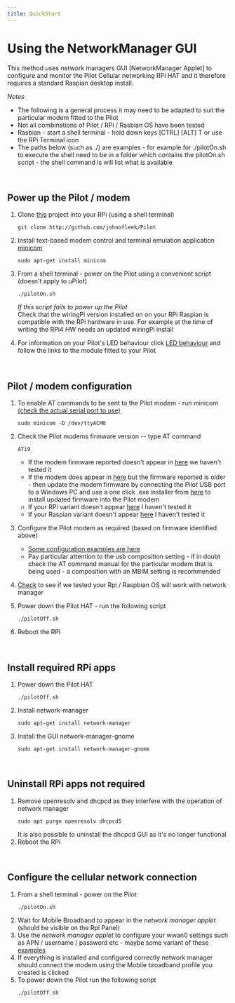 ```yaml
---
title: QuickStart
---
```


# Using the NetworkManager GUI

This method uses network managers GUI [NetworkManager Applet] to configure and monitor the Pilot
Cellular networking RPi HAT and it therefore requires a standard Raspian desktop install.

*Notes*  

* The following is a general process it may need to be adapted to suit the particular modem
 fitted to the Pilot
* Not all combinations of Pilot / RPi / Rasbian OS have been tested  
* Rasbian - start a shell terminal - hold down keys [CTRL] [ALT] T or use the RPi Terminal icon
* The paths below (such as ./) are examples - for example for ./pilotOn.sh to execute the shell
   need to be in a folder which contains the pilotOn.sh script - the shell command ls will list what is available
<BR>


## Power up the Pilot / modem  
1. Clone [this](./git.md#checkout) project into your RPi (using a shell terminal)
   ```
   git clone http://github.com/johnofleek/Pilot
   ```
1. Install text-based modem control and terminal emulation  application [minicom](./instructions_howToInstall_gpioAndNetworkManager.md#install-minicom)
   ```
   sudo apt-get install minicom
   ```
1. From a shell terminal - power on the Pilot using a convenient script (doesn't apply to uPilot)
   ```
   ./pilotOn.sh
   
   ```
   *If this script fails to power up the Pilot*  
   Check that the wiringPi version installed on on your RPi Raspian is compatible with the RPi hardware
    in use. For example at the time of writing the RPi4 HW needs an updated wiringPi install  

1. For information on your Pilot's LED behaviour click [LED behaviour](./instructions_modemConfiguration.md)
   and follow the links to the module fitted to your Pilot 
<BR>

## Pilot / modem configuration  
1. To enable AT commands to be sent to the Pilot modem - run minicom [(check the actual serial port to use)](test_configurationRecords.md)  
   ```
   sudo minicom -D /dev/ttyACM0
   ```
1. Check the Pilot modems firmware version -- type AT command  
   ```
   ATi9
   ```

    * If the modem firmware reported doesn't appear in [here](test_configurationRecords.md) we haven't 
      tested it
    * If the modem does appear in [here](test_configurationRecords.md) but the
      firmware reported is older - then update the modem firmware by connecting the 
      Pilot USB port to a Windows PC and use a 
      one click .exe installer from [here](https://source.sierrawireless.com/) to install updated firmware
      into the Pilot modem
    * If your RPi variant doesn't appear [here](test_configurationRecords.md) I haven't tested it
    * If your Raspian variant doesn't appear [here](test_configurationRecords.md) I haven't tested it
1. Configure the Pilot modem as required (based on firmware identified above)
   * [Some configuration examples are here](test_configurationRecords.md)
   * Pay particular attention to the usb composition setting - if in doubt check the 
      AT command manual for the particular modem that is being used - a composition with an MBIM setting is 
      recommended
1. [Check](./test_configurationRecords.md) to see if we tested your Rpi / Raspbian OS will work with network
 manager
1. Power down the Pilot HAT - run the following script  
   ```
   ./pilotOff.sh
   ```
1. Reboot the RPi
<BR>

## Install required RPi apps  
1. Power down the Pilot HAT
   ```
   ./pilotOff.sh
   ```
1. Install network-manager
   ```
   sudo apt-get install network-manager
   ```

1. Install the GUI network-manager-gnome
   ```
   sudo apt-get install network-manager-gnome
   ```
<BR>

## Uninstall RPi apps not required

1. Remove openresolv and dhcpcd as they interfere with the operation of network manager
   ```
   sudo apt purge openresolv dhcpcd5
   ```
   It is also possible to uninstall the dhcpcd GUI as it's no longer functional
1. Reboot the RPi
<BR>

  
## Configure the cellular network connection  
1. From a shell terminal - power on the Pilot
   ```
   ./pilotOn.sh
   ```
1. Wait for Mobile Broadband to appear in the *network manager applet* (should be visible on the Rpi Panel)
1. Use the *network manager applet*  to configure 
your wwan0 settings such as APN / username / password etc - maybe some variant of these [examples](./simUse_info.md)
1. If everything is installed and configured correctly network manager should 
 connect the modem using the Mobile broadband profile you created is clicked
1. To power down the Pilot run the following script
   ```
   ./pilotOff.sh
   ```
